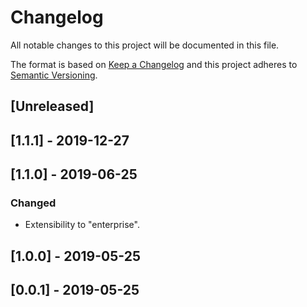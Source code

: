 # Changelog

All notable changes to this project will be documented in this file.

The format is based on [Keep a Changelog](http://keepachangelog.com/en/1.0.0/)
and this project adheres to [Semantic Versioning](http://semver.org/spec/v2.0.0.html).

## [Unreleased]

## [1.1.1] - 2019-12-27

## [1.1.0] - 2019-06-25

### Changed

- Extensibility to "enterprise".

## [1.0.0] - 2019-05-25

## [0.0.1] - 2019-05-25
